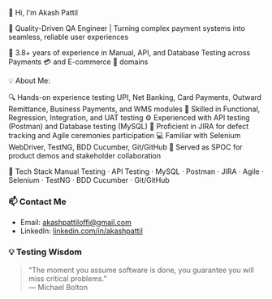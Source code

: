 👋 Hi, I'm Akash Pattil

🚀 Quality-Driven QA Engineer | Turning complex payment systems into seamless, reliable user experiences

💼 3.8+ years of experience in Manual, API, and Database Testing across Payments 💳 and E-commerce 🛒 domains

💡 About Me:

🔍 Hands-on experience testing UPI, Net Banking, Card Payments, Outward Remittance, Business Payments, and WMS modules
🧪 Skilled in Functional, Regression, Integration, and UAT testing
⚙️ Experienced with API testing (Postman) and Database testing (MySQL)
🐞 Proficient in JIRA for defect tracking and Agile ceremonies participation
💻 Familiar with Selenium WebDriver, TestNG, BDD Cucumber, Git/GitHub
🤝 Served as SPOC for product demos and stakeholder collaboration

🧰 Tech Stack
Manual Testing · API Testing · MySQL · Postman · JIRA · Agile · Selenium · TestNG · BDD Cucumber · Git/GitHub 

### 📫 Contact Me
- Email: akashpattiloffi@gmail.com
- LinkedIn: [linkedin.com/in/akashpattil](https://www.linkedin.com/in/akashpattil)

### 💡 Testing Wisdom
> “The moment you assume software is done, you guarantee you will miss critical problems.”  
> — Michael Bolton
